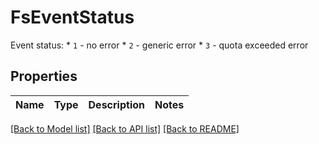 # FsEventStatus

Event status:   * `1` - no error   * `2` - generic error   * `3` - quota exceeded error

## Properties
Name | Type | Description | Notes
------------ | ------------- | ------------- | -------------

[[Back to Model list]](../README.md#documentation-for-models) [[Back to API list]](../README.md#documentation-for-api-endpoints) [[Back to README]](../README.md)
